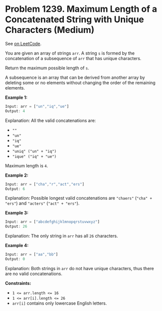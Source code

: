 Problem 1239. Maximum Length of a Concatenated String with Unique Characters (Medium)
=====================================================================================

See [on LeetCode](https://leetcode.com/problems/maximum-length-of-a-concatenated-string-with-unique-characters/).

You are given an array of strings `arr`. A string `s` is formed by the concatenation of a subsequence of `arr` that has unique characters.

Return the maximum possible length of `s`.

A subsequence is an array that can be derived from another array by deleting some or no elements without changing the order of the remaining elements.

**Example 1:**

```Rust
Input: arr = ["un","iq","ue"]
Output: 4
```

Explanation: All the valid concatenations are:

* `""`
* `"un"`
* `"iq"`
* `"ue"`
* `"uniq" ("un" + "iq")`
* `"ique" ("iq" + "ue")`

Maximum length is `4`.

**Example 2:**

```Rust
Input: arr = ["cha","r","act","ers"]
Output: 6
```

Explanation: Possible longest valid concatenations are `"chaers"` (`"cha" + "ers"`) and `"acters"` (`"act" + "ers"`).

**Example 3:**

```Rust
Input: arr = ["abcdefghijklmnopqrstuvwxyz"]
Output: 26
```

Explanation: The only string in `arr` has all `26` characters.

**Example 4:**

```Rust
Input: arr = ["aa","bb"]
Output: 0
```

Explanation: Both strings in `arr` do not have unique characters, thus there are no valid concatenations.

**Constraints:**

* `1 <= arr.length <= 16`
* `1 <= arr[i].length <= 26`
* `arr[i]` contains only lowercase English letters.
